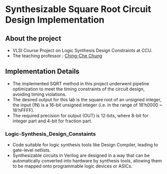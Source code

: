 # Synthesizable Square Root Circuit Design Implementation
## About the project
- VLSI Course Project on Logic Synthesis Design Constraints at CCU.
- The teaching professor : [Ching-Che Chung](https://www.cs.ccu.edu.tw/~wildwolf/)
## Implementation Details
- The implemented SQRT method in this project underwent pipeline optimization to meet the timing constraints of the circuit design, avoiding timing violations.
- The desired output for this lab is the square root of an unsigned integer, the input (IN) is a 16-bit unsigned integer (i.e. in the range of 16’h0000 ~ 16’hFFFF). 
- The required precision for output (OUT) is 12-bits, where 8-bit for integer part and 4-bit for fraction part.
### Logic-Synthesis_Design_Constaints
- Code suitable for logic synthesis tools like Design Compiler, leading to gate-level netlists.
- Synthesizable circuits in Verilog are designed in a way that can be automatically converted into hardware by synthesis tools, allowing them to be mapped onto programmable logic devices or ASICs.